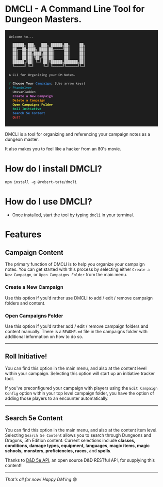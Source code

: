 # DMCLI - A Command Line Tool for Dungeon Masters.

![](./images/dmcli-main-menu.jpg?raw=true)

DMCLI is a tool for organizing and referencing your campaign notes as a dungeon master.

It also makes you to feel like a hacker from an 80's movie.

# How do I install DMCLI?

```
npm install -g @robert-tate/dmcli
```

# How do I use DMCLI? 

* Once installed, start the tool by typing `dmcli` in your terminal.

# Features

## Campaign Content
The primary function of DMCLI is to help you organize your campaign notes. You can get started with this process by selecting either `Create a New Campaign`, or `Open Campaigns Folder` from the main menu.

### Create a New Campaign 
Use this option if you'd rather use DMCLI to add / edit / remove campaign folders and content.
### Open Campaigns Folder
Use this option if you'd rather add / edit / remove campaign folders and content manually. There is a `README.md` file in the campaigns folder with additional information on how to do so.

----
## Roll Initiative!
You can find this option in the main menu, and also at the content level within your campaign. Selecting this option will start up an initiative tracker tool.

If you've preconfigured your campaign with players using the `Edit Campaign Config` option within your top level campaign folder, you have the option of adding those players to an encounter automatically.

----

## Search 5e Content
You can find this option in the main menu, and also at the content item level. Selecting `Search 5e Content` allows you to search through Dungeons and Dragons, 5th Edition content. Current selections include **classes, conditions, damage types, equipment, languages, magic items, magic schools, monsters, proficiencies, races,** and **spells**.

Thanks to <a href="https://www.dnd5eapi.co/" target="_blank">D&D 5e API</a>, an open source D&D RESTful API, for supplying this content!

---
*That's all for now! Happy DM'ing* 😄
